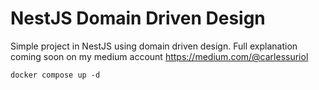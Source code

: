 # NestJS Domain Driven Design

Simple project in NestJS using domain driven design. Full explanation coming soon on my medium account
https://medium.com/@carlessuriol

```
docker compose up -d
```
